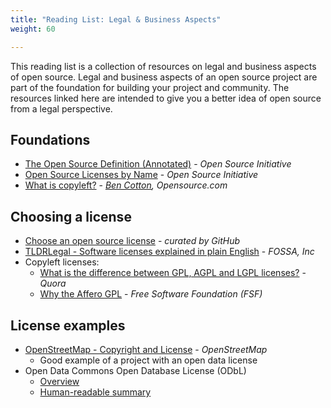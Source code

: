 ```yaml
---
title: "Reading List: Legal & Business Aspects"
weight: 60

---
```


This reading list is a collection of resources on legal and business aspects of open source.
Legal and business aspects of an open source project are part of the foundation for building your project and community.
The resources linked here are intended to give you a better idea of open source from a legal perspective.


## Foundations

* [The Open Source Definition (Annotated)](https://opensource.org/osd-annotated) - _Open Source Initiative_
* [Open Source Licenses by Name](https://opensource.org/licenses/alphabetical) - _Open Source Initiative_
* [What is copyleft?](https://opensource.com/resources/what-is-copyleft) - _[Ben Cotton](https://twitter.com/FunnelFiasco), Opensource.com_


## Choosing a license

* [Choose an open source license](https://choosealicense.com/) - _curated by GitHub_
* [TLDRLegal - Software licenses explained in plain English](https://tldrlegal.com/) - _FOSSA, Inc_
* Copyleft licenses:
    * [What is the difference between GPL, AGPL and LGPL licenses?](https://www.quora.com/What-is-the-difference-between-GPL-AGPL-and-LGPL-licenses) - _Quora_
    * [Why the Affero GPL](https://www.gnu.org/licenses/why-affero-gpl.en.html) - _Free Software Foundation (FSF)_


## License examples

* [OpenStreetMap - Copyright and License](https://www.openstreetmap.org/copyright) - _OpenStreetMap_
    * Good example of a project with an open data license
* Open Data Commons Open Database License (ODbL)
    * [Overview](https://opendatacommons.org/licenses/odbl/)
    * [Human-readable summary](https://opendatacommons.org/licenses/odbl/summary/)
